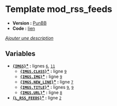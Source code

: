 # Template mod_rss_feeds

* __Version :__ [PunBB](.)
* __Code :__ [lien](../../src/punbb/mod_rss_feeds.tpl)

[*Ajouter une description*](https://fa-tvars.appspot.com/tpl/punbb/mod_rss_feeds)

## Variables

* __[`{IMGS}`](https://github.com/Etana/template.list/blob/master/var/IMGS.md#readme)<a href="https://fa-tvars.appspot.com/var/IMGS">*</a> :__ lignes [`6`](../../src/punbb/mod_rss_feeds.tpl#L6), [`11`](../../src/punbb/mod_rss_feeds.tpl#L11)
    * __[`{IMGS.CLASS}`](https://github.com/Etana/template.list/blob/master/var/IMGS.CLASS.md#readme)<a href="https://fa-tvars.appspot.com/var/IMGS.CLASS">*</a> :__ ligne [`9`](../../src/punbb/mod_rss_feeds.tpl#L9)
    * __[`{IMGS.IMG}`](https://github.com/Etana/template.list/blob/master/var/IMGS.IMG.md#readme)<a href="https://fa-tvars.appspot.com/var/IMGS.IMG">*</a> :__ ligne [`9`](../../src/punbb/mod_rss_feeds.tpl#L9)
    * __[`{IMGS.NEW_LINE}`](https://github.com/Etana/template.list/blob/master/var/IMGS.NEW_LINE.md#readme)<a href="https://fa-tvars.appspot.com/var/IMGS.NEW_LINE">*</a> :__ ligne [`7`](../../src/punbb/mod_rss_feeds.tpl#L7)
    * __[`{IMGS.TITLE}`](https://github.com/Etana/template.list/blob/master/var/IMGS.TITLE.md#readme)<a href="https://fa-tvars.appspot.com/var/IMGS.TITLE">*</a> :__ lignes [`9`](../../src/punbb/mod_rss_feeds.tpl#L9), [`9`](../../src/punbb/mod_rss_feeds.tpl#L9)
    * __[`{IMGS.URL}`](https://github.com/Etana/template.list/blob/master/var/IMGS.URL.md#readme)<a href="https://fa-tvars.appspot.com/var/IMGS.URL">*</a> :__ ligne [`8`](../../src/punbb/mod_rss_feeds.tpl#L8)
* __[`{L_RSS_FEEDS}`](https://github.com/Etana/template.list/blob/master/var/L_RSS_FEEDS.md#readme)<a href="https://fa-tvars.appspot.com/var/L_RSS_FEEDS">*</a> :__ ligne [`2`](../../src/punbb/mod_rss_feeds.tpl#L2)

